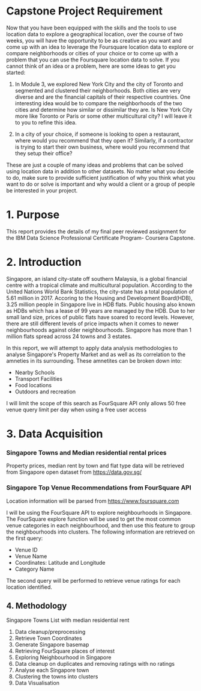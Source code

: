 
# Capstone Project Requirement

Now that you have been equipped with the skills and the tools to use location data to explore a geographical location, over the course of two weeks, you will have the opportunity to be as creative as you want and come up with an idea to leverage the Foursquare location data to explore or compare neighborhoods or cities of your choice or to come up with a problem that you can use the Foursquare location data to solve. If you cannot think of an idea or a problem, here are some ideas to get you started:

1. In Module 3, we explored New York City and the city of Toronto and segmented and clustered their neighborhoods. Both cities are very diverse and are the financial capitals of their respective countries. One interesting idea would be to compare the neighborhoods of the two cities and determine how similar or dissimilar they are. Is New York City more like Toronto or Paris or some other multicultural city? I will leave it to you to refine this idea.



2. In a city of your choice, if someone is looking to open a restaurant, where would you recommend that they open it? Similarly, if a contractor is trying to start their own business, where would you recommend that they setup their office?


These are just a couple of many ideas and problems that can be solved using location data in addition to other datasets. No matter what you decide to do, make sure to provide sufficient justification of why you think what you want to do or solve is important and why would a client or a group of people be interested in your project.

# 1. Purpose

This report provides the details of my final peer reviewed assignment for the IBM Data Science Professional Certificate Program- Coursera Capstone.

# 2. Introduction

Singapore, an island city-state off southern Malaysia, is a global financial centre with a tropical climate and multicultural population. According to the United Nations World Bank Statistics, the city-state has a total population of 5.61 million in 2017. Accoring to the Housing and Development Board(HDB), 3.25 million people in Singapore live in HDB flats. Public housing also known as HDBs which has a lease of 99 years are managed by the HDB. Due to her small land size, prices of public flats have soared to record levels. However, there are still different levels of price impacts when it comes to newer neighbourhoods against older neighbourhoods. Singapore has more than 1 million flats spread across 24 towns and 3 estates.

In this report, we will attempt to apply data analysis methodologies to analyse Singapore's Property Market and as well as its correlation to the amneties in its surrounding.
These amnetites can be broken down into:
- Nearby Schools
- Transport Facilities
- Food locations 
- Outdoors and recreation

I will limit the scope of this search as FourSquare API only allows 50 free venue query limit per day when using a free user access




# 3. Data Acquisition

### Singapore Towns and Median residential rental prices
Property prices, median rent by town and flat type data will be retrieved from Singapore open dataset from https://data.gov.sg/

### Singapore Top Venue Recommendations from FourSquare API
Location information will be parsed from https://www.foursquare.com

I will be using the FourSquare API to explore neighbourhoods in Singapore. The FourSquare explore function will be used to get the most common venue categories in each neighbourhood, and then use this feature to group the neighbourhoods into clusters. The following information are retrieved on the first query: 

- Venue ID
- Venue Name
- Coordinates: Latitude and Longitude
- Category Name

The second query will be performed to retrieve venue ratings for each location identified. 

## 4. Methodology

Singapore Towns List with median residential rent
1. Data cleanup/preprocessing
2. Retrieve Town Coordinates
3. Generate Singapore basemap
4. Retrieving FourSquare places of interest
5. Exploring Neighbourhood in Singapore
6. Data cleanup on duplicates and removing ratings with no ratings
7. Analyse each Singapore town
8. Clustering the towns into clusters
9. Data Visualisation
